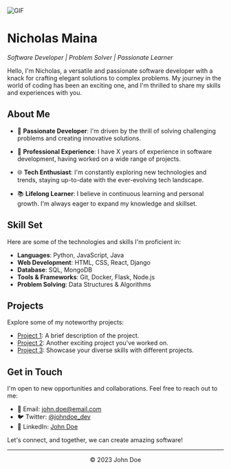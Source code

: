 ![GIF](https://user-images.githubusercontent.com/74038190/241765440-80728820-e06b-4f96-9c9e-9df46f0cc0a5.gif)
<!-- Replace the following placeholders with your personal information -->
# Nicholas Maina
*Software Developer | Problem Solver | Passionate Learner*

Hello, I'm Nicholas, a versatile and passionate software developer with a knack for crafting elegant solutions to complex problems. My journey in the world of coding has been an exciting one, and I'm thrilled to share my skills and experiences with you.

## About Me

- 🚀 **Passionate Developer**: I'm driven by the thrill of solving challenging problems and creating innovative solutions.

- 💼 **Professional Experience**: I have X years of experience in software development, having worked on a wide range of projects.

- 🌐 **Tech Enthusiast**: I'm constantly exploring new technologies and trends, staying up-to-date with the ever-evolving tech landscape.

- 📚 **Lifelong Learner**: I believe in continuous learning and personal growth. I'm always eager to expand my knowledge and skillset.

## Skill Set

Here are some of the technologies and skills I'm proficient in:

- **Languages**: Python, JavaScript, Java
- **Web Development**: HTML, CSS, React, Django
- **Database**: SQL, MongoDB
- **Tools & Frameworks**: Git, Docker, Flask, Node.js
- **Problem Solving**: Data Structures & Algorithms

## Projects

Explore some of my noteworthy projects:

- [Project 1](https://github.com/your_username/project1): A brief description of the project.
- [Project 2](https://github.com/your_username/project2): Another exciting project you've worked on.
- [Project 3](https://github.com/your_username/project3): Showcase your diverse skills with different projects.

## Get in Touch

I'm open to new opportunities and collaborations. Feel free to reach out to me:

- 📧 Email: john.doe@email.com
- 🐦 Twitter: [@johndoe_dev](https://twitter.com/johndoe_dev)
- 💼 LinkedIn: [John Doe](https://www.linkedin.com/in/johndoe)

Let's connect, and together, we can create amazing software!

---

<p align="center">
  &copy; 2023 John Doe
</p>

